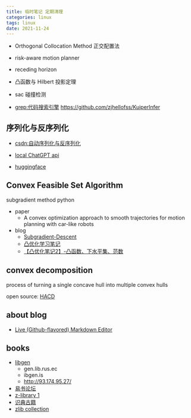 ```yaml
---
title: 临时笔记 定期清理 
categories: linux 
tags: linux 
date: 2021-11-24
---
```



- Orthogonal Collocation Method 正交配置法
- risk-aware motion planner
- receding horizon
- 凸函数与 Hilbert 投影定理
- sac 碰撞检测
 
- [grep:代码搜索引擎](https://grep.app/)
https://github.com/zjhellofss/KuiperInfer

## 序列化与反序列化

- [csdn:自动序列化与反序列化](https://blog.csdn.net/ZJU_fish1996/article/details/102643222)

- [local ChatGPT api](https://github.com/acheong08/ChatGPT)
- [huggingface](https://huggingface.co/)
## Convex Feasible Set Algorithm

subgradient method python



- paper
    - A convex optimization approach to smooth trajectories for motion planning with car-like robots
- blog
    - [Subgradient-Descent](https://mcneela.github.io/machine_learning/2020/04/24/Subgradient-Descent.html)
    - [凸优化学习笔记](https://www.zhihu.com/column/c_1201908961185931264)
    - [【凸优化笔记2】-凸函数、下水平集、范数](https://zhuanlan.zhihu.com/p/102098039)

## convex decomposition

process of turning a single concave hull into multiple convex hulls

open source: [HACD](http://khaledmammou.com/hacd.html)

## about blog

- [Live (Github-flavored) Markdown Editor](https://github.com/jbt/markdown-editor)


## books
 
- [libgen](https://libgen.gs/index.php)
    - gen.lib.rus.ec
    - ibgen.is
    - http://93.174.95.27/
- [易书论坛](https://bbs.yibook.org/)
- [z-library 1](https://bbs.yibook.org/d/211-z-librarywang-zhan-10tdian-zi-shu-chong-zi-yue-1800mo-ce)
- [识典古籍](https://shidianguji.com/) 
- [zlib collection](http://pilimi.org/zlib.html)